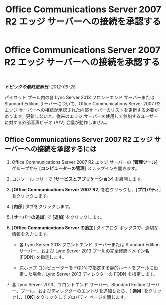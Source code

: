 ﻿---
title: Office Communications Server 2007 R2 エッジ サーバーへの接続を承認する
TOCTitle: Office Communications Server 2007 R2 エッジ サーバーへの接続を承認する
ms:assetid: 14f6798a-28d6-4b3d-8734-942192e1bbf5
ms:mtpsurl: https://technet.microsoft.com/ja-jp/library/JJ204702(v=OCS.15)
ms:contentKeyID: 48271357
ms.date: 05/19/2016
mtps_version: v=OCS.15
ms.translationtype: HT
---

# Office Communications Server 2007 R2 エッジ サーバーへの接続を承認する

 

_**トピックの最終更新日:** 2012-09-28_

パイロット プール内の各 Lync Server 2013 フロントエンド サーバーまたは Standard Edition サーバーについて、Office Communications Server 2007 R2 エッジ サーバーへの接続が承認された内部サーバーのリストを更新する必要があります。更新しないと、従来のエッジ サーバーを使用して参加するユーザーに対する外部音声ビデオ (A/V) 会議が動作しません。

## Office Communications Server 2007 R2 エッジ サーバーへの接続を承認するには

1.  Office Communications Server 2007 R2 エッジ サーバーの \[**管理ツール**\] グループから \[**コンピューターの管理**\] スナップインを開きます。

2.  コンソール ツリーで \[**サービスとアプリケーション**\] を展開します。

3.  \[**Office Communications Server 2007 R2**\] を右クリックし、\[**プロパティ**\] をクリックします。

4.  \[**内部**\] タブをクリックします。

5.  \[**サーバーの追加**\] で \[**追加**\] をクリックします。

6.  \[**Office Communications Server の追加**\] ダイアログ ボックスで、適切な情報を入力します。
    
      - 各 Lync Server 2013 フロントエンド サーバーまたは Standard Edition サーバー、および Lync Server 2013 プールの完全修飾ドメイン名 (FQDN) を指定します。
    
      - 次ホップ コンピューターを FQDN で指定する静的ルートをプールに設定した場合、Lync Server 2013 ディレクターの FQDN を指定します。

7.  各 Lync Server 2013、フロントエンド サーバー、Standard Edition サーバー、プール、およびディレクターのエントリを追加したら、\[ **適用**\] をクリックし、\[**OK**\] をクリックしてプロパティ ページを閉じます。

